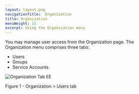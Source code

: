 ```yaml
---
layout: layout.pug
navigationTitle:  Organization
title: Organization
menuWeight: 11
excerpt: Using the Organization menu
---
```


You may manage user access from the Organization page. The Organization menu comprises three tabs:

- Users
- Groups
- Service Accounts

![Organization Tab EE](/1.14/img/GUI-Organization-Users-Users_List_Empty-1_12.png)

Figure 1 - Organization > Users tab
